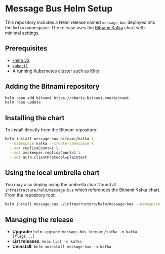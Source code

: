 # Message Bus Helm Setup

This repository includes a Helm release named `message-bus` deployed into the `kafka` namespace. The release uses the [Bitnami Kafka](https://github.com/bitnami/charts/tree/main/bitnami/kafka) chart with minimal settings.

## Prerequisites

- [Helm v3](https://helm.sh/)
- [`kubectl`](https://kubernetes.io/docs/tasks/tools/)
- A running Kubernetes cluster such as [Kind](https://kind.sigs.k8s.io/)

## Adding the Bitnami repository

```bash
helm repo add bitnami https://charts.bitnami.com/bitnami
helm repo update
```

## Installing the chart

To install directly from the Bitnami repository:

```bash
helm install message-bus bitnami/kafka \
  --namespace kafka --create-namespace \
  --set replicaCount=1 \
  --set zookeeper.replicaCount=1 \
  --set auth.clientProtocol=plaintext
```

## Using the local umbrella chart

You may also deploy using the umbrella chart found at `infrastructure/helm/message-bus` which references the Bitnami Kafka chart. From the repository root:

```bash
helm install message-bus ./infrastructure/helm/message-bus --namespace kafka --create-namespace
```

## Managing the release

- **Upgrade:** `helm upgrade message-bus bitnami/kafka -n kafka [flags...]`
- **List releases:** `helm list -n kafka`
- **Uninstall:** `helm uninstall message-bus -n kafka`



